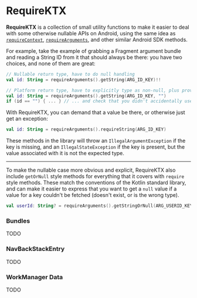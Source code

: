 # RequireKTX

**RequireKTX** is a collection of small utility functions to make it easier to deal with some otherwise nullable APIs on Android, using the same idea as [`requireContext`](https://developer.android.com/reference/androidx/fragment/app/Fragment.html#requireContext()), [`requireArguments`](https://developer.android.com/reference/androidx/fragment/app/Fragment.html#requireArguments()), and other similar Android SDK methods.

For example, take the example of grabbing a Fragment argument bundle and reading a String ID from it that should always be there: you have two choices, and none of them are great: 

```kotlin
// Nullable return type, have to do null handling
val id: String = requireArguments().getString(ARG_ID_KEY)!!

// Platform return type, have to explicitly type as non-null, plus provide a meaningless default value that will never be used 
val id: String = requireArguments().getString(ARG_ID_KEY, "")
if (id == "") { ... } // ... and check that you didn't accidentally use the default value
```

With RequireKTX, you can demand that a value be there, or otherwise just get an exception:

```kotlin
val id: String = requireArguments().requireString(ARG_ID_KEY)
```

These methods in the library will throw an `IllegalArgumentException` if the key is missing, and an `IllegalStateException` if the key is present, but the value associated with it is not the expected type.

---

To make the nullable case more obvious and explicit, RequireKTX also include `getOrNull` style methods for everything that it covers with `require` style methods. These match the conventions of the Kotlin standard library, and can make it easier to express that you want to get a `null` value if a value for a key couldn't be fetched (doesn't exist, or is the wrong type).

```kotlin
val userId: String? = requireArguments().getStringOrNull(ARG_USERID_KEY)
``` 

### Bundles

TODO

### NavBackStackEntry

TODO

### WorkManager Data

TODO
